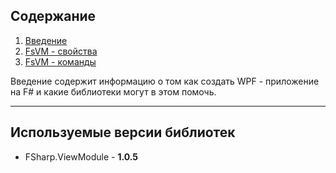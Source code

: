 ## Содержание  ##

1. [Введение](ru/Introduction.md)
1. [FsVM - свойства](ru/ex1FSVM.md)
1. [FsVM - команды](ru/Command.md)

Введение содержит информацию о том как создать WPF - приложение на F# и какие библиотеки могут в этом помочь.


----------


## Используемые версии библиотек ##

- FSharp.ViewModule - **1.0.5**
